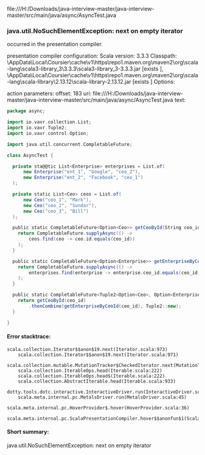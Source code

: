 file:///H:/Downloads/java-interview-master/java-interview-master/src/main/java/async/AsyncTest.java
### java.util.NoSuchElementException: next on empty iterator

occurred in the presentation compiler.

presentation compiler configuration:
Scala version: 3.3.3
Classpath:
<HOME>\AppData\Local\Coursier\cache\v1\https\repo1.maven.org\maven2\org\scala-lang\scala3-library_3\3.3.3\scala3-library_3-3.3.3.jar [exists ], <HOME>\AppData\Local\Coursier\cache\v1\https\repo1.maven.org\maven2\org\scala-lang\scala-library\2.13.12\scala-library-2.13.12.jar [exists ]
Options:



action parameters:
offset: 183
uri: file:///H:/Downloads/java-interview-master/java-interview-master/src/main/java/async/AsyncTest.java
text:
```scala
package async;

import io.vavr.collection.List;
import io.vavr.Tuple2;
import io.vavr.control.Option;

import java.util.concurrent.CompletableFuture;

class AsyncTest {

  private sta@@tic List<Enterprise> enterprises = List.of(
      new Enterprise("ent_1", "Google", "ceo_2"),
      new Enterprise("ent_2", "Facebook", "ceo_1")
  );

  private static List<Ceo> ceos = List.of(
      new Ceo("ceo_1", "Mark"),
      new Ceo("ceo_2", "Sundar"),
      new Ceo("ceo_3", "Bill")
  );

  public static CompletableFuture<Option<Ceo>> getCeoById(String ceo_id) {
    return CompletableFuture.supplyAsync(() ->
        ceos.find(ceo -> ceo.id.equals(ceo_id))
    );
  }

  public static CompletableFuture<Option<Enterprise>> getEnterpriseByCeoId(String ceo_id) {
    return CompletableFuture.supplyAsync(() ->
        enterprises.find(enterprise -> enterprise.ceo_id.equals(ceo_id))
    );
  }

  public static CompletableFuture<Tuple2<Option<Ceo>, Option<Enterprise>>> getCEOAndEnterprise(String ceo_id) {
    return getCeoById(ceo_id)
        .thenCombine(getEnterpriseByCeoId(ceo_id), Tuple2::new);
  }

}
```



#### Error stacktrace:

```
scala.collection.Iterator$$anon$19.next(Iterator.scala:973)
	scala.collection.Iterator$$anon$19.next(Iterator.scala:971)
	scala.collection.mutable.MutationTracker$CheckedIterator.next(MutationTracker.scala:76)
	scala.collection.IterableOps.head(Iterable.scala:222)
	scala.collection.IterableOps.head$(Iterable.scala:222)
	scala.collection.AbstractIterable.head(Iterable.scala:933)
	dotty.tools.dotc.interactive.InteractiveDriver.run(InteractiveDriver.scala:168)
	scala.meta.internal.pc.MetalsDriver.run(MetalsDriver.scala:45)
	scala.meta.internal.pc.HoverProvider$.hover(HoverProvider.scala:36)
	scala.meta.internal.pc.ScalaPresentationCompiler.hover$$anonfun$1(ScalaPresentationCompiler.scala:389)
```
#### Short summary: 

java.util.NoSuchElementException: next on empty iterator
